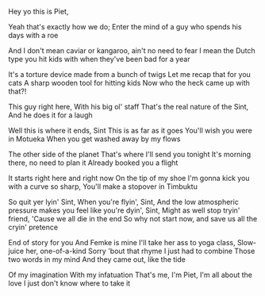 Hey yo this is Piet,

Yeah that's exactly how we do;
Enter the mind of a guy who spends his days with a roe

And I don't mean caviar or kangaroo, ain't no need to fear
I mean the Dutch type you hit kids with when they've been bad for a year

It's a torture device made from a bunch of twigs
Let me recap that for you cats
A sharp wooden tool for hitting kids
Now who the heck came up with that?!

This guy right here,
With his big ol' staff
That's the real nature of the Sint,
And he does it for a laugh

Well this is where it ends, Sint
This is as far as it goes
You'll wish you were in Motueka
When you get washed away by my flows

The other side of the planet
That's where I'll send you tonight
It's morning there, no need to plan it
Already booked you a flight

It starts right here and right now
On the tip of my shoe
I'm gonna kick you with a curve so sharp,
You'll make a stopover in Timbuktu

So quit yer lyin' Sint,
When you're flyin', Sint,
And the low atmospheric pressure makes you feel like you're dyin', Sint,
Might as well stop tryin' friend,
'Cause we all die in the end
So why not start now, and save us all the cryin' pretence

End of story for you
And Femke is mine
I'll take her ass to yoga class,
Slow-juice her, one-of-a-kind
Sorry 'bout that rhyme
I just had to combine
Those two words in my mind
And they came out, like the tide

Of my imagination
With my infatuation
That's me, I'm Piet, I'm all about the love
I just don't know where to take it
